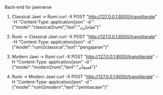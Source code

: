Back-end for jawiverse

1. Classical Jawi → Rumi
curl -X POST "http://127.0.0.1:8000/transliterate" -H "Content-Type: application/json" -d "{\"model\":\"classical2rumi\",\"text\":\"ڤڠاجارن\"}"

2. Rumi → Classical Jawi
curl -X POST "http://127.0.0.1:8000/transliterate" -H "Content-Type: application/json" -d "{\"model\":\"rumi2classical\",\"text\":\"pengajaran\"}"

3. Modern Jawi → Rumi
curl -X POST "http://127.0.0.1:8000/transliterate" -H "Content-Type: application/json" -d "{\"model\":\"modern2rumi\",\"text\":\"ڤمبچأن\"}"

4. Rumi → Modern Jawi
curl -X POST "http://127.0.0.1:8000/transliterate" -H "Content-Type: application/json" -d "{\"model\":\"rumi2modern\",\"text\":\"pembacaan\"}"
